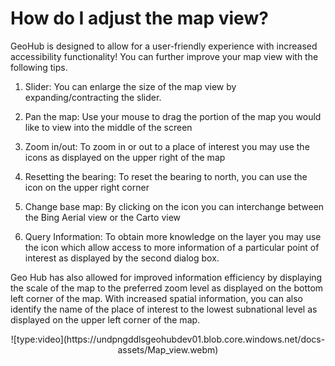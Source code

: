 # How do I adjust the map view?

GeoHub is designed to allow for a user-friendly experience with increased accessibility functionality! You can further improve your map view with the following tips.

1. Slider: You can enlarge the size of the map view by expanding/contracting the slider.

2. Pan the map: Use your mouse to drag the portion of the map you would like to view into the middle of the screen

3. Zoom in/out: To zoom in or out to a place of interest you may use the icons as displayed on the upper right of the map 

4. Resetting  the bearing: To reset the bearing to north, you can use the icon on the upper right corner

5. Change base map: By clicking on the icon you can interchange between the Bing Aerial view or the Carto view

6. Query Information: To obtain more knowledge on the layer you may use the icon which allow access to more information of a particular point of interest as displayed by the second dialog box.

Geo Hub has also allowed for improved information efficiency by displaying the scale of the map to the preferred zoom level as displayed on the bottom left corner of the map. With increased spatial information, you can also identify the name of the place of interest to the lowest subnational level as displayed on the upper left corner of the map.


<center> ![type:video](https://undpngddlsgeohubdev01.blob.core.windows.net/docs-assets/Map_view.webm)</center>